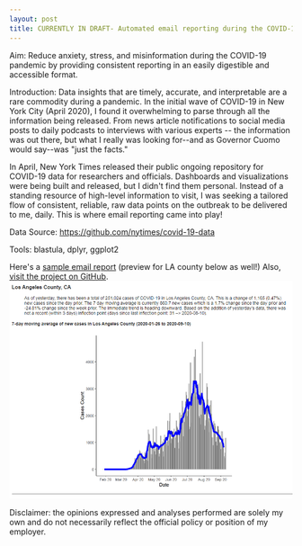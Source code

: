 ```yaml
---
layout: post
title: CURRENTLY IN DRAFT- Automated email reporting during the COVID-19 Pandemic (August 2020 - Present)  
---  
```


Aim: Reduce anxiety, stress, and misinformation during the COVID-19 pandemic by providing consistent reporting in an easily digestible and accessible format.        

Introduction:
Data insights that are timely, accurate, and interpretable are a rare commodity during a pandemic. In the initial wave of COVID-19 in New York City (April 2020), I found it overwhelming to parse through all the information being released. From news article notifications to social media posts to daily podcasts to interviews with various experts -- the information was out there, but what I really was looking for--and as Governor Cuomo would say--was "just the facts." 

In April, New York Times released their public ongoing repository for COVID-19 data for researchers and officials. Dashboards and visualizations were being built and released, but I didn't find them personal. Instead of a standing resource of high-level information to visit, I was seeking a tailored flow of consistent, reliable, raw data points on the outbreak to be delivered to me, daily. This is where email reporting came into play!


Data Source: https://github.com/nytimes/covid-19-data

Tools: blastula, dplyr, ggplot2

Here's a [sample email report](https://jensennhu.github.io/covid19_email_report) (preview for LA county below as well!)
Also, [visit the project on GitHub](https://github.com/jensennhu/covid19_email_report).  
![covid_email](/images/covid_email.PNG)  

Disclaimer: the opinions expressed and analyses performed are solely my own and do not necessarily reflect the official policy or position of my employer.
